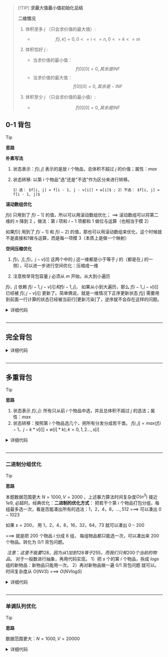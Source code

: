 
> [!TIP] **求最大值最小值初始化总结**
> 
> **二维情况**
> 
> 1. 体积至多 $j$ （只会求价值的最大值）:
>    - $$f[i, k] = 0 , 0 <= i <= n , 0 <= k <= m$$ 
> 
> 2. 体积恰好 $j$ :
>    - 当求价值的最小值： 
>      $$f[0][0] = 0 , 其余是 INF$$
>    - 当求价值的最大值： 
>      $$f[0][0] = 0 , 其余是 -INF$$
> 
> 3. 体积至少 $j$ （只会求价值的最小值）: 
>    - $$f[0][0] = 0, 其余是INF$$

## 0-1 背包

> [!TIP] 
>
> **思路**
>
> **朴素写法**
>
> 1. 状态表示：$f[i, j]$ 表示的是放 $i$ 个物品，总体积不超过 $j$ 的价值；属性：$max$
>
> 3. 状态转移: 以第 $i$ 个物品"选"还是"不选"作为区分来进行转移。
> 	 
> 	 	 1）选： $f[i, j] = f[i - 1, j - v[i]] + w[i]$ ; 2）不选： $f[i, j] = f[i - 1, j]$
> 	
> 	 
> **滚动数组优化**
>
> $f[i]$ 只用到了 $f[i - 1]$ 的值，所以可以用滚动数组优化；
>==> 滚动数组可以将第二维的 $n$ 降到 $2$ ，做法：第 $i$ 项和 $i - 1$ 项都和 1 做位与运算（也相当于模 $2$）
> 
> 如果$f[i]$ 用到了 $f[i - 1]$ 和 $f[i - 2]$ 的值，那也可以用滚动数组来优化，这个时候就不是直接和1做与运算，而是每一项模 $3$（本质上是做一个映射）
>
> **空间压缩优化**
>
> 1. $f[i， j],  f[i， j - v[i]]$ 这两个中的 $j$ 这一维都是小于等于 $j$ 的（都是在 $j$ 的一侧），可以进一步进行空间优化：压缩成一维
>
> 2. 注意枚举背包容量 $j$ 必须从 $m$ 开始，从大到小遍历
>
> 	$f[i， j]$ 依赖 $f[i - 1, j - v[i]] 和  f[i - 1, j]$， 如果从小到大遍历，那么 $f[i - 1, j - v[i]]$ 已经被 $f[i, j - v[i]]$ 更新了。简单俩说，就是一维情况下正序更新状态 $f[j]$ 需要用到前面一行计算的状态已经被当前行[更新污染]了，逆序就不会存在这样的问题。

<details>
<summary>详细代码</summary>
<!-- tabs:start -->

##### **C++**

```cpp
#include <iostream>
#include <algorithm>

using namespace std;

const int N = 1010;

int n, m;
int v[N], w[N];
int f[N];

int main() {
    cin >> n >> m;

    for (int i = 1; i <= n; i ++ ) cin >> v[i] >> w[i];

    for (int i = 1; i <= n; i ++ )
        for (int j = m; j >= v[i]; j -- )
            f[j] = max(f[j], f[j - v[i]] + w[i]);

    cout << f[m] << endl;

    return 0;
}
```

##### **Python-朴素**

```python
if __name__ == '__main__':
    N = 1010
    v = [0] * N
    w = [0] * N
    f = [[0] * N for _ in range(N)]

    n, m = map(int, input().split())
    for i in range(1, n + 1):
        a, b = map(int, input().split())
        v[i] = a
        w[i] = b
    for i in range(1, n + 1):
        for j in range(m + 1):
            f[i][j] = f[i - 1][j]
            if j >= v[i]:
                f[i][j] = max(f[i][j], f[i - 1][j - v[i]] + w[i])
    print(f[n][m])
```

##### **Python-滚动数组**

```python
if __name__ == '__main__':
    N = 1010
    v = [0] * N
    w = [0] * N
    f = [[0] * N for _ in range(2)]

    n, m = map(int, input().split())
    for i in range(1, n + 1):
        a, b = map(int, input().split())
        v[i] = a
        w[i] = b
    for i in range(1, n + 1):
        for j in range(m + 1):
            f[i & 1][j] = f[(i - 1) & 1][j]
            if j >= v[i]:
                f[i & 1][j] = max(f[i & 1][j], f[(i - 1) & 1][j - v[i]] + w[i])
    print(f[n & 1][m])
```

##### **Python-空间压缩**

```python
if __name__ == '__main__':
    N = 1010
    v = [0] * N
    w = [0] * N
    f = [0] * N

    n, m = map(int, input().split())
    for i in range(1, n + 1):
        v[i], w[i] = map(int, input().split())
    for i in range(1, n + 1):
        for j in range(m, v[i] - 1, -1):
            f[j] = max(f[j], f[j - v[i]] + w[i])
    print(f[m])
```

##### **en-us**

1.  State define:

	Let us assume $f[i][j]$ means the max value which picks from the first i numbers and the sum of volume $<= j$; 

2.  Transition function:

	For each number, we can pick it or not.
	1) If we don't pick it: $f[i][j] = f[i-1][j]$, which means if the first $i-1$ element has made it to $j$, $f[i][j]$ would als make it to $j$, and we can just ignore $nums[i]$
	2) If we pick nums[i]: $f[i][j] = f[i-1][j-v[i]]$, which represents that $j$ is composed of the current value $nums[i]$ and the remaining composed of other previous numbers. 

3.  Base case: 

	$f[0][0] = 0$ ; (zero number consists of volumen $0$ is $0$, which reprents it's validaing）

-----------------------------------------------------------------------------------------------------

It seems that we cannot optimize it in time. But we can optimize in space.

1.  Optimize to $O(2 * n)$

	You can see that f[i][j] only depends on previous row, so we can optimize the space by only using two rows instead of the matrix. Let's say $arr1$ and $arr2$. Every time we finish updating $arr2$, $arr1$ have no value, you can copy $arr2$ to $arr1$ as the previous row of the next new row.

2.  Optimize to $O(n)$
  
	You can also see that, the column indices of $f[i - 1][j - v[i]]$ and $f[i - 1][j]$ are $<= j$. 
	
	The conclusion you can get is: the elements of previous row whose column index is > j will not affect the update of $f[i][j]$ since we will not touch them.
	
	Thus, if you merge $arr1$ and $arr2$ to a single array, if you update array backwards(从后面开始更新), all dependencies are not touched!
	However if you update array forwards(从前面开始更新), $f[j - v[i]]$ is updated already to $i-th$, and what you need is $(i-1)-th$ value. So you cannot use it.

<!-- tabs:end -->
</details>

<br>

* * *

## 完全背包

<details>
<summary>详细代码</summary>
<!-- tabs:start -->

##### **C++**

```cpp
#include <iostream>
#include <algorithm>

using namespace std;

const int N = 1010;

int n, m;
int v[N], w[N];
int f[N];

int main() {
    cin >> n >> m;
    for (int i = 1; i <= n; i ++ ) cin >> v[i] >> w[i];

    for (int i = 1; i <= n; i ++ )
        for (int j = v[i]; j <= m; j ++ )
            f[j] = max(f[j], f[j - v[i]] + w[i]);

    cout << f[m] << endl;

    return 0;
}
```

##### **Python-朴素dp**

```python
if __name__ == '__main__':
    N = 1010
    f = [[0] * N for _ in range(N)]
    v = [0] * N
    w = [0] * N
    
    n, m = map(int, input().split())
    for i in range(1, n + 1):
        a, b = map(int, input().split())
        v[i], w[i] = a, b
        
    for i in range(1, n + 1):
        for j in range(m + 1):
            k = 0 
            while k * v[i] <= j:
                f[i][j] = max(f[i][j], f[i - 1][j - k * v[i]] + k * w[i])
                k += 1
    print(f[n][m])
```

##### **Python-优化**

```python
"""
列举一下更新状态的内部关系：
f[i, j] = max(f[i-1,j], f[i-1][j-v]+w, f[i-1][j-2*v]+2*w, ...,f[i-1][j-k*v]+k*w+...)
f[i, j-v] = max(        f[i-1,j-v],    f[i-1][j-2*v]+w, ...,  f[i-1][j-k*v]+(k-1)*w+...)
由上两式子可得出:
f[i, j] = max(f[i-1,j], f[i][j-v]+w)
所以可以省掉k那层循环，对代码进行等价变化
"""

if __name__ == '__main__':
    N = 1010
    f = [[0] * N for _ in range(N)]
    v = [0] * N
    w = [0] * N

    n, m = map(int, input().split())
    for i in range(1, n + 1):
        a, b = map(int, input().split())
        v[i] = a
        w[i] = b

    for i in range(1, n + 1):
        for j in range(m + 1):
            f[i][j] = f[i - 1][j]
            if j >= v[i]:
                f[i][j] = max(f[i - 1][j], f[i][j - v[i]] + w[i])
    print(f[n][m])
```

##### **Python-空间压缩**

```python
"""
f[i, j] = max(f[i-1,j], f[i][j-v]+w), 
当优化掉i维时，为了保证状态转移的正确，j是从小到大遍历计算的
如果像0/1从大到小遍历j，计算f[i, j]中的f[i-1,j]，f[i-1,j]已经被第i行的值更新了，无法再用。
"""
if __name__ == '__main__':
    N = 1010
    f = [0] * N
    v = [0] * N
    w = [0] * N

    n, m = map(int, input().split())
    for i in range(1, n + 1):
        a, b = map(int, input().split())
        v[i] = a
        w[i] = b

    for i in range(1, n + 1):
        for j in range(v[i], m + 1):
            f[j] = max(f[j], f[j - v[i]] + w[i])
    print(f[m])
```

##### **en-us**

**Unbounded Knapsack (Repetition of items allowed)**

1. State define:

   Let us assume $f[i][j]$ means the max value which picks from the first i numbers and the sum of volume $<= j$; 

2. Transition function:

   For each number, we can pick it one, two and more times or not. $k$  is defined the time we pick $nums[i]$

   ```python
   k = 0
   while k * v[i] <= j: 
     		f[i, j] = max(f[i,j], f[i - 1, j - k * v[i]] + k * w[i])
   ```

3. Base case: 

   $f[0][0] = 0$ ; (zero number consists of volumen $0$ is $0$, which reprents it's validaing）

-----------------------------------------------------------------------------------------------------

It seems that we cannot optimize it in time. But we can optimize in space.

**Optimize to $O(n)$**

You can also see that, the column indices of $f[i][j - v[i]]$ and $f[i - 1][j]$ are $<= j$. 

The conclusion you can get is: the elements of previous row whose column index is > j will not affect the update of $f[i][j]$ since we will not touch them.

Thus, if you merge $arr1$ and $arr2$ to a single array, if you update array forwards(从前面开始更新), all dependencies are not touched!
However if you update array backwards(从后面开始更新), $f[j - v[i]]$ is still is  $(i-1)-th$ and what you need is $i-th$ value. So you cannot use it.

<!-- tabs:end -->
</details>

<br>

* * *

## 多重背包

> [!TIP] 
>
> **思路**
>
> 1. 状态表示 $f[i,j]$: 所有只从前  $i$  个物品中选，并且总体积不超过  $j$  的选法；属性：$max$
> 2. 状态转移：按照第  $i$  个物品选几个，把所有分发分成若干类。
> 	 $f[i,j] = max(f[i - 1， j - k * v[i]] + w[i] * k); k = 0, 1, 2..., s[i]$

<details>
<summary>详细代码</summary>
<!-- tabs:start -->

##### **C++**

```cpp
#include <iostream>
#include <algorithm>

using namespace std;

const int N = 110;

int n, m;
int v[N], w[N], s[N];
int f[N][N];

int main() {
    cin >> n >> m;

    for (int i = 1; i <= n; i ++ ) cin >> v[i] >> w[i] >> s[i];

    for (int i = 1; i <= n; i ++ )
        for (int j = 0; j <= m; j ++ )
            for (int k = 0; k <= s[i] && k * v[i] <= j; k ++ )
                f[i][j] = max(f[i][j], f[i - 1][j - v[i] * k] + w[i] * k);

    cout << f[n][m] << endl;
    return 0;
}
```

##### **Python**

```python
N = 110
f = [[0] * N for _ in range(N)]
v = [0] * N
w = [0] * N
s = [0] * N

if __name__=='__main__':
    n, m = map(int, input().split())
    for i in range(1, n + 1):
        v[i], w[i], s[i] = map(int, input().split())
    for i in range(1, n + 1):
        for j in range(m + 1):
            for k in range(s[i] + 1):
                if j >= k * v[i]:
                     f[i][j] = max(f[i][j],f[i - 1][j - k * v[i]] + k * w[i]) 
    print(f[n][m])
```

<!-- tabs:end -->
</details>

<br>

* * *

### 二进制分组优化

> [!TIP] 
>
> **思路**
>
> 本题数据范围更大 $N=1000, V = 2000$ ，上述暴力算法时间复杂度$O(n^3)$ 接近 $1e9$, 必超时。经典优化：**二进制的优化方式**：
> 把若干个第 $i$ 个物品打包分组，每组最多选一次，看是否能凑出所有的选法：$1，2，4，8，..., 512$ ===> 可以凑出 $0-1023$
> 
>如果 $s = 200$， 用 $1，2，4，8，16，32，64，73$ 就可以凑出 $0-200$ 
> 
>===> 就是把 200 个物品 $i$ 分成 8 组， 每组物品都只能选一次，可以凑出来 $200$ 个物品。转化为 $0/1$ 背包问题。	
> 
>​	$注意：这里不能要 128，因为从1加到128等于255，而我们只有200个当前的物品。$
> 对于一般数进行抽象，再用代码实现。
> 1）把 $s$ 个的第 $i$ 个物品，拆成 $logs$ 组的新物品：新物品只能用一次。
> 2）再对新物品做一遍 $0/1$ 背包问题 就可以。时间复杂度从 $O(NVS)$ ===> $O(NVlogS)$

<details>
<summary>详细代码</summary>
<!-- tabs:start -->

##### **C++**

```cpp
#include <iostream>
#include <algorithm>

using namespace std;

const int N = 12010, M = 2010;

int n, m;
int v[N], w[N];
int f[M];

int main() {
    cin >> n >> m;

    int cnt = 0;
    for (int i = 1; i <= n; i ++ ) {
        int a, b, s;
        cin >> a >> b >> s;
        int k = 1;
        while (k <= s) {
            cnt ++ ;
            v[cnt] = a * k;
            w[cnt] = b * k;
            s -= k;
            k *= 2;
        }
        if (s > 0) {
            cnt ++ ;
            v[cnt] = a * s;
            w[cnt] = b * s;
        }
    }

    n = cnt;

    for (int i = 1; i <= n; i ++ )
        for (int j = m; j >= v[i]; j -- )
            f[j] = max(f[j], f[j - v[i]] + w[i]);

    cout << f[m] << endl;

    return 0;
}
```

##### **C++ 习惯写法**

```cpp
#include <algorithm>
#include<bits/stdc++.h>
using namespace std;

int main() {
    int n, v, c, w, s;
    cin >> n >> v;
    vector<int> f(v+1);
    for(int i = 0; i < n; ++i) {
        cin >> c >> w >> s;
        for(int k = 1; k <= s; k *= 2) {
            for(int j = v; j >= k*c; --j)
                f[j] = max(f[j], f[j-k*c] + k*w);
            s -= k;
        }
        if(s) for(int j = v; j >= s*c; --j) f[j] = max(f[j], f[j-s*c] + s*w);
    }
    cout << f[v] << endl;
}
```

##### **Python**

```python
# 2的12次方大于2000，也就是说一个数最多可以拆成12个，故数组容量乘12 
N = 12010
M = 2010
v = [0] * N
w = [0] * N
f = [0] * M

if __name__ == '__main__':
    n, m = map(int, input().split())
    cnt = 0
    for i in range(1, n + 1):
        k = 1
        a, b, s = map(int, input().split())
        while k <= s:
            cnt += 1
            v[cnt] = a * k
            w[cnt] = b * k
            s -= k
            k *= 2
        if s > 0:
            cnt += 1
            v[cnt] = a * s
            w[cnt] = b * s
    n = cnt
    for i in range(1, n + 1):
        for j in range(m, v[i] - 1, -1):
            f[j] = max(f[j], f[j - v[i]] + w[i])
    print(f[m])
```



<!-- tabs:end -->
</details>

<br>

* * *

### 单调队列优化

> [!TIP] 
>
> **思路**
>
> 数据范围更大：$N = 1000, V = 20000$

<details>
<summary>详细代码</summary>
<!-- tabs:start -->

##### **C++**

```C++
#include <cstring>
#include <iostream>
#include <algorithm>

using namespace std;

const int N = 20010;

int n, m;
int f[N], g[N], q[N];

int main() {
    cin >> n >> m;
    for (int i = 0; i < n; i ++ ) {
        int v, w, s;
        cin >> v >> w >> s;
        // 实际上并不需要二维的dp数组
        // 可以重复利用dp数组来保存上一轮的信息
        memcpy(g, f, sizeof f);
        // 取模范围 0~v 【共 v 个单调队列，每个队列队首维护取模为 j 的最大值下标（递减队列）】
        for (int j = 0; j < v; j ++ ) {
            int hh = 0, tt = -1;
            // 下面for循环 单调队列 本质求最大
            for (int k = j; k <= m; k += v) {
                // 维护队列元素个数 不能继续入队 弹出队头
                // （去除当前 k 下的不合法最值）
                // 本题 队列元素个数为 s+1, 0~s 个物品
                if (hh <= tt && q[hh] < k - s * v) hh ++ ;
                // 维护单调性，尾值 <= 当前元素
                while (hh <= tt && g[q[tt]] - (q[tt] - j) / v * w <= g[k] - (k - j) / v * w) tt -- ;
                // 【每次入队元素对应的值是 f[i-1][j+kv]-kw，这里公式的 k 对应代码中的 (x-j)/v】
                // 1.
                q[ ++ tt] = k;
                f[k] = g[q[hh]] + (k - q[hh]) / v * w;
                // 2. 如果入队写最后需要取max
                // if(head <= tail) f[k] = max(f[k], pre[q[head]] + (k-q[head])/v*w);
                // q[++tail] = k;
            }
        }
    }

    cout << f[m] << endl;

    return 0;
}
```

##### **Python**

```python
#状态表示：f[i,j] 所有只能从前i个物品，体积为j的选法的集合
#优化：完全背包问题：可以优化成所有前缀的最大值；多重背包问题：求滑动窗口内的最大值

if __name__ == "__main__":
    n, m = map(int, input().split())
    N = n + 1
    M = m + 1

    v = [0] * N
    w = [0] * N
    s = [0] * N

    for i in range(1, N):
        a, b, c = map(int, input().split())
        v[i] = a
        w[i] = b
        s[i] = c

    f = [[0] * M for i in range(N)]
    q = [0] * 20010

    for i in range(1, N):
        for j in range(v[i]):
            hh = 0
            tt = -1
            for k in range((m - j) // v[i] + 1):
                while hh <= tt and k - q[hh] > s[i]:
                    hh += 1
                while hh <= tt and f[i - 1][j + q[tt] * v[i]] - q[tt] * w[i] < f[i - 1][j + k * v[i]] - k * w[i]:
                    tt -= 1

                tt += 1
                q[tt] = k

                f[i][j + k * v[i]] = f[i - 1][j + q[hh] * v[i]] - q[hh] * w[i] + k * w[i]

    print(f[n][m])

```

见 [单调队列/单调栈优化](dp/opt/monotonous-queue-stack.md)。

习题：[「Luogu P1776」宝物筛选\_NOI 导刊 2010 提高（02）](https://www.luogu.com.cn/problem/P1776)

TODO@binacs 一大批题目

## 混合背包

> [!NOTE] **[「Luogu P1833」樱花](https://www.luogu.com.cn/problem/P1833)**
> 
> 题意概要：有 $n$ 种樱花树和长度为 $T$ 的时间，有的樱花树只能看一遍，有的樱花树最多看 $A_{i}$ 遍，有的樱花树可以看无数遍。每棵樱花树都有一个美学值 $C_{i}$，求在 $T$ 的时间内看哪些樱花树能使美学值最高。

> [!TIP]
> 
> `01 背包` 算 `多重背包` 特殊情况，对 for 循环优化（二进制、单调队列）

<details>
<summary>详细代码</summary>
<!-- tabs:start -->

##### **C++**

```cpp
#include <bits/stdc++.h>
using namespace std;

const int maxn = 1e3 + 5;
int q[maxn];

int main() {
    int n, m, v, w, s;
    cin >> n >> m;
    vector<int> f(m + 1);
    // 3.
    vector<int> pre(m + 1);
    for (int i = 0; i < n; ++i) {
        cin >> v >> w >> s;
        // 3.
        pre = f;
        // 完全背包
        if (!s) {
            for (int j = v; j <= m; ++j) f[j] = max(f[j], f[j - v] + w);
        } else {
            // 01背包 算多重背包的特殊情况
            if (s == -1) s = 1;
            //  随后多重背包二进制优化
            // 两种写法：
            // 1.
            for (int k = 1; k <= s; k *= 2) {
                for (int j = m; j >= k * v; --j)
                    f[j] = max(f[j], f[j - k * v] + k * w);
                s -= k;
            }
            if (s)
                for (int j = m; j >= s * v; --j)
                    f[j] = max(f[j], f[j - s * v] + s * w);

            // 2.
            int num = min(s, m / v);
            for (int k = 1; num > 0; k *= 2) {
                if (k > num) k = num;
                num -= k;
                for (int j = m; j >= k * v; --j)
                    f[j] = max(f[j], f[j - k * v] + k * w);
            }

            // 或用单调队列优化
            // 3.
            for (int j = 0; j < v; ++j) {
                int head = 0, tail = -1;
                for (int k = j; k <= m; k += v) {
                    while (head <= tail && q[head] < k - s * v) ++head;
                    while (head <= tail &&
                           pre[q[tail]] - (q[tail] - j) / v * w <=
                               pre[k] - (k - j) / v * w)
                        --tail;
                    q[++tail] = k;
                    f[k] = pre[q[head]] + (k - q[head]) / v * w;
                }
            }
        }
    }
    cout << f[m] << endl;
}
```

##### **Python**

```python
# 本题数据范围比较大，需要对多重背包问题进行二进制优化。（优化成一维）

N = 10100
f = [0] * N

if __name__ == '__main__':
    n, m = map(int, input().split())
    for i in range(n):
        v, w, s = map(int, input().split())
        if s == 0:  # 完全背包
            for j in range(v, m + 1):
                f[j] = max(f[j], f[j - v] + w)
        else:
            if s == -1:  # 0/1背包 :  其实是物品只有一件的特殊多重背包问题 （就当作多重背包问题来处理即可）
                s = 1
            k = 1
            while k <= s:
                for j in range(m, v * k - 1, -1):
                    f[j] = max(f[j], f[j - k * v] + k * w)
                s -= k
                k *= 2
            if s > 0:  # 如果s有剩余的话，还需要计算完全。
                for j in range(m, v * s - 1, -1):
                    f[j] = max(f[j], f[j - s * v] + s * w)
    print(f[m])
```

<!-- tabs:end -->
</details>

<br>

* * *

## 二维费用背包

> [!TIP] 
>
> **思路**
>
> 二维费用背包问题====可以和所有背包问题都划分在一块。
> 1. 状态表示：$f[i,j,k]$ 表示所有只从前 $i$ 个物品中选，并且总体积不超过 $j$, 总重量不超过 $k$ 的选法；属性：$max$
> 2. 状态转移：以最后一个物品 放 还是 不放。
> 不包含最后一个物品：$f[i - 1, j, k]$
> 包含最后一个物品：$f[i - 1, j - v[i], k - m[i]) + w[i]$

<details>
<summary>详细代码</summary>
<!-- tabs:start -->

##### **C++**

```cpp
#include <iostream>

using namespace std;

const int N = 110;

int n, V, M;
int f[N][N];

int main() {
    cin >> n >> V >> M;

    for (int i = 0; i < n; i ++ ) {
        int v, m, w;
        cin >> v >> m >> w;
        for (int j = V; j >= v; j -- )
            for (int k = M; k >= m; k -- )
                f[j][k] = max(f[j][k], f[j - v][k - m] + w);
    }

    cout << f[V][M] << endl;

    return 0;
}
```

##### **Python**

```python
N = 1010
f = [[0] * N for _ in range(N)]
v = [0] * N
w = [0] * N
g = [0] * N

if __name__ == '__main__':
    n, m, k = map(int, input().split())
    for i in range(1, n + 1):
        v[i], g[i], w[i] = map(int, input().split())
    for i in range(1, n + 1):
        for j in range(m, v[i] - 1, -1):
            for u in range(k, g[i] - 1, -1):
                f[j][u] = max(f[j][u], f[j - v[i]][u - g[i]] + w[i])
    print(f[m][k])
```

<!-- tabs:end -->
</details>

<br>

* * *

## 分组背包

> [!TIP] 
>
> **思路**
>
> 这里要注意：**一定不能搞错循环顺序**，这样才能保证正确性。
>
> 1. 状态表示$：f[i, j]$ 表示只能从前 $i$ 组物品中选，且总体积不大于 $j$ 的所有选法；属性：$max$
>
> 2. 状态转移：枚举第 $i$ 组物品 选不选，选哪个？ ==> (1) 不选 (2) 选第 $i$ 组的第 1 个物品,...,第 $k$ 个物品...这个转移的过程很像一根热狗，就叫 “热狗划分法”
> 	
> 		1）第 $i$ 组物品不选：$f[i - 1,j]$
> 	2）第 $i$ 组物品选第 $k$ 个物品： $f[i - 1,j - v[k]] + w[i,k]$ 

<details>
<summary>详细代码</summary>
<!-- tabs:start -->

##### **C++**

```cpp
#include <iostream>
#include <algorithm>

using namespace std;

const int N = 110;

int n, m;
int v[N][N], w[N][N], s[N];
int f[N];

int main() {
    cin >> n >> m;

    for (int i = 1; i <= n; i ++ ) {
        cin >> s[i];
        for (int j = 0; j < s[i]; j ++ )
            cin >> v[i][j] >> w[i][j];
    }

    for (int i = 1; i <= n; i ++ )
        for (int j = m; j >= 0; j -- )
            for (int k = 0; k < s[i]; k ++ )
                if (v[i][k] <= j)
                    f[j] = max(f[j], f[j - v[i][k]] + w[i][k]);

    cout << f[m] << endl;

    return 0;
}
```

##### **Python**

```python
# 统一组别和物品都是从下标1开始的

if __name__ == '__main__':
    N = 110
    f = [0] * N
    v = [[0] * N for _ in range(N)]
    w = [[0] * N for _ in range(N)]
    s = [0] * N

    n, m = map(int, input().split())
    for i in range(1, n + 1): 
        s[i] = int(input())
        for j in range(1, s[i] + 1):
            v[i][j], w[i][j] = map(int, input().split())

    for i in range(1, n + 1):
        for j in range(m, -1, -1):
            for k in range(1, s[i] + 1):  # 遍历组内物品的时候，也应该从小到大遍历
                if v[i][k] <= j:
                    f[j] = max(f[j], f[j - v[i][k]] + w[i][k])
    print(f[m])
```

<!-- tabs:end -->
</details>

<br>

* * *

## 有依赖的背包

> [!TIP]
>
> **要选 y 必选其依赖 x** 如选课模型等 结合树形DP。
>
> 对于有依赖的背包， 每个节点作为一个分组。
>
> 用递归的思路考虑，框架是树形 $dp$ 的模板
>
> 1. 状态表示：$f[u,j]$:表示所有以 $u$ 为根的子树中选，且总体积不超过 $j$ 的 $max$ 价值。（在树形 $dp$ 里，把线性 $dp$ 的前 $i$ 个物品换成了某个点的树）
>
> 2. 状态转移：首先当前根结点 $u$ 是必须要选的。从每个子树选或者不选的划分方式优化成**按照体积划分**。 
>
>    每棵子树都分为 $0-m$ 种情况，分别表示：体积是 $0,...m$ 的价值是多少（一共有 $m+1$ 类，求每一类里取最大价值就可以）
>   
>    **这道题转化为了**：一共有 $n$ 颗子树，每个子树内可以选择用多大的体积，问总体积不超过 $j$ 的最大价值。（实际上就是分组背包问题）
>   
> 3. 总结：可以把每个子树看成一个物品组，每个组内部有 $m+1$ 个物品，第 $0$ 个物品表示体积是 $0$，价值 $f[0]$；第 $m$ 个类表示体积是 $m$,价值是 $f[m]$。每个物品组只能选一个出来。
>
> 【分组背包问题：一定要记住：先循环组数，再循环体积，再循环决策（选某个组的哪个物品）】



<details>
<summary>详细代码</summary>
<!-- tabs:start -->

##### **C++**

```cpp
#include <bits/stdc++.h>
using namespace std;

vector<int> v, w;
vector<vector<int>> f, es;

int N, V;

void dfs(int x) {
    // 点 x 必选 故初始化包含 x 的价值
    for (int i = v[x]; i <= V; ++i) f[x][i] = w[x];
    for (auto& y : es[x]) {
        dfs(y);
        // j 范围   小于 v[x] 无法选择节点x
        for (int j = V; j >= v[x]; --j)
            // 分给子树y的空间不能大于 j-v[x] 否则无法选择物品x
            for (int k = 0; k <= j - v[x]; ++k)
                f[x][j] = max(f[x][j], f[x][j - k] + f[y][k]);
    }
}

int main() {
    int p, root;
    cin >> N >> V;
    v.resize(N + 1);
    w.resize(N + 1);
    f.resize(N + 1, vector<int>(V + 1));
    es.resize(N + 1);

    for (int i = 1; i <= N; ++i) {
        cin >> v[i] >> w[i] >> p;
        if (p == -1)
            root = i;
        else
            es[p].push_back(i);
    }
    dfs(root);
    cout << f[root][V] << endl;
}
```

##### **Python**

```python
N = 110
h = [-1] * N
ev = [0] * N
ne = [0] * N
idx = 0
v = [0] * N
w = [0] * N
f = [[0] * N for _ in range(N)]


def dfs1(u):
    global m
    i = h[u]
    while i != -1:  # 1 循环物品组 
        son = ev[i]
        dfs(ev[i])
        
        for j in range(m - v[u], -1, -1):  # 循环体积
            for k in range(0, j + 1):  # 循环决策
                f[u][j] = max(f[u][j], f[u][j - k] + f[son][k])
        i = ne[i]
  
   	# 将当前点root加进来
    for i in range(m, v[u] - 1, -1):
        f[u][i] = f[u][i - v[u]] + w[u]
    
    for i in range(v[u]): # 当容量小于根节点v[root],则必然放不下，最大值都是0
        f[u][i] = 0

def add_edge(a, b):
    global idx
    ev[idx] = b
    ne[idx] = h[a]
    h[a] = idx
    idx += 1


if __name__ == '__main__':
    n, m = map(int, input().split())
    root = 0
    for i in range(1, n + 1):
        v[i], w[i], p = map(int, input().split())
        if p == -1:
            root = i
        else:
            add_edge(p, i)
    dfs(root)
    print(f[root][m])  
```

<!-- tabs:end -->
</details>

<br>

* * *

## 泛化物品的背包

这种背包，没有固定的费用和价值，它的价值是随着分配给它的费用而定。在背包容量为 $V$ 的背包问题中，当分配给它的费用为 $v_i$ 时，能得到的价值就是 $h\left(v_i\right)$。这时，将固定的价值换成函数的引用即可。

TODO@binacs

## 杂项 TODO@binacs

### 小优化

根据贪心原理，当费用相同时，只需保留价值最高的；当价值一定时，只需保留费用最低的；当有两件物品 $i,j$ 且 $i$ 的价值大于 $j$ 的价值并且 $i$ 的费用小于 $j$ 的费用是，只需保留 $j$。

### 背包问题变种

#### 输出方案

输出方案其实就是记录下来背包中的某一个状态是怎么推出来的。我们可以用 $g_{i,v}$ 表示第 $i$ 件物品占用空间为 $v$ 的时候是否选择了此物品。然后在转移时记录是选用了哪一种策略（选或不选）。输出时的伪代码：

```cpp
int v = V;  // 记录当前的存储空间

// 因为最后一件物品存储的是最终状态，所以从最后一件物品进行循环
for (从最后一件循环至第一件) {
    if (g[i][v]) {
        选了第 i 项物品;
        v -= 第 i 项物品的价值;
    } else
        未选第 i 项物品;
}
```

#### 求方案数

对于给定的一个背包容量、物品费用、其他关系等的问题，求装到一定容量的方案总数。

这种问题就是把求最大值换成求和即可。

例如 0-1 背包问题的转移方程就变成了：

$$
\mathit{dp}_i=\sum(\mathit{dp}_i,\mathit{dp}_{i-c_i})
$$

初始条件：$\mathit{dp}_0=1$

因为当容量为 $0$ 时也有一个方案，即什么都不装。

#### 求最优方案总数

要求最优方案总数，我们要对 0-1 背包里的 $\mathit{dp}$ 数组的定义稍作修改，DP 状态 $f_{i,j}$ 为在只能放前 $i$ 个物品的情况下，容量为 $j$ 的背包“正好装满”所能达到的最大总价值。

这样修改之后，每一种 DP 状态都可以用一个 $g_{i,j}$ 来表示方案数。

$f_{i,j}$ 表示只考虑前 $i$ 个物品时背包体积“正好”是 $j$ 时的最大价值。

$g_{i,j}$ 表示只考虑前 $i$ 个物品时背包体积“正好”是 $j$ 时的方案数。

转移方程：

如果 $f_{i,j} = f_{i-1,j}$ 且 $f_{i,j} \neq f_{i-1,j-v}+w$ 说明我们此时不选择把物品放入背包更优，方案数由 $g_{i-1,j}$ 转移过来，

如果 $f_{i,j} \neq f_{i-1,j}$ 且 $f_{i,j} = f_{i-1,j-v}+w$ 说明我们此时选择把物品放入背包更优，方案数由 $g_{i-1,j-v}$ 转移过来，

如果 $f_{i,j} = f_{i-1,j}$ 且 $f_{i,j} = f_{i-1,j-v}+w$ 说明放入或不放入都能取得最优解，方案数由 $g_{i-1,j}$ 和 $g_{i-1,j-v}$ 转移过来。

初始条件：

```cpp
memset(f, 0x3f3f, sizeof(f));  // 避免没有装满而进行了转移
f[0] = 0;
g[0] = 1;  // 什么都不装是一种方案
```

因为背包体积最大值有可能装不满，所以最优解不一定是 $f_{m}$。

最后我们通过找到最优解的价值，把 $g_{j}$ 数组里取到最优解的所有方案数相加即可。

核心代码：

```cpp
for (int i = 0; i < N; i++) {
    for (int j = V; j >= v[i]; j--) {
        int tmp = max(dp[j], dp[j - v[i]] + w[i]);
        int c = 0;
        if (tmp == dp[j]) c += cnt[j];  // 如果从dp[j]转移
        if (tmp == dp[j - v[i]] + w[i])
            c += cnt[j - v[i]];  // 如果从dp[j-v[i]]转移
        dp[j] = tmp;
        cnt[j] = c;
    }
}
int max = 0;  // 寻找最优解
for (int i = 0; i <= V; i++) { max = max(max, dp[i]); }
int res = 0;
for (int i = 0; i <= V; i++) {
    if (dp[i] == max) {
        res += cnt[i];  // 求和最优解方案数
    }
}
```

#### 背包的第 k 优解

普通的 0-1 背包是要求最优解，在普通的背包 DP 方法上稍作改动，增加一维用于记录当前状态下的前 k 优解，即可得到求 0-1 背包第 $k$ 优解的算法。

具体来讲：$\mathit{dp_{i,j,k}}$ 记录了前 $i$ 个物品中，选择的物品总体积为 $j$ 时，能够得到的第 $k$ 大的价值和。这个状态可以理解为将普通 0-1 背包只用记录一个数据的 $\mathit{dp_{i,j}}$ 扩展为记录一个有序的优解序列。转移时，普通背包最优解的求法是 $\mathit{dp_{i,j}}=\max(\mathit{dp_{i-1,j}},\mathit{dp_{i-1,j-v_{i}}}+w_{i})$，现在我们则是要合并 $\mathit{dp_{i-1,j}}$，$\mathit{dp_{i-1,j-v_{i}}}+w_{i}$ 这两个大小为 $k$ 的递减序列，并保留合并后前 $k$ 大的价值记在 $\mathit{dp_{i,j}}$ 里，这一步利用双指针法，复杂度是 $O(k)$ 的，整体时间复杂度为 $O(nmk)$。空间上，此方法与普通背包一样可以压缩掉第一维，复杂度是 $O(mk)$ 的。

> [!NOTE] **[例题 hdu 2639 Bone Collector II](http://acm.hdu.edu.cn/showproblem.php?pid=2639)**
> 
> 求 0-1 背包的严格第 $k$ 优解。$n \leq 100,v \leq 1000,k \leq 30$

> [!NOTE] **核心代码**
```cpp
memset(dp, 0, sizeof(dp));
int i, j, p, x, y, z;
scanf("%d%d%d", &n, &m, &K);
for (i = 0; i < n; i++) scanf("%d", &w[i]);
for (i = 0; i < n; i++) scanf("%d", &c[i]);
for (i = 0; i < n; i++) {
    for (j = m; j >= c[i]; j--) {
        for (p = 1; p <= K; p++) {
            a[p] = dp[j - c[i]][p] + w[i];
            b[p] = dp[j][p];
        }
        a[p] = b[p] = -1;
        x = y = z = 1;
        while (z <= K && (a[x] != -1 || b[y] != -1)) {
            if (a[x] > b[y])
                dp[j][z] = a[x++];
            else
                dp[j][z] = b[y++];
            if (dp[j][z] != dp[j][z - 1]) z++;
        }
    }
}
printf("%d\n", dp[m][K]);
```


## 习题

### 一般背包

> [!NOTE] **[AcWing 1024. 装箱问题](https://www.acwing.com/problem/content/1026/)**
> 
> 题意: TODO

> [!TIP] **思路**
> 
> 可以把体积当成价值

<details>
<summary>详细代码</summary>
<!-- tabs:start -->

##### **C++**

```cpp
#include <bits/stdc++.h>
using namespace std;

int main() {
    int V, n, v;
    cin >> V >> n;
    vector<int> f(V + 1);
    for (int i = 1; i <= n; ++i) {
        cin >> v;
        for (int j = V; j >= v; --j) f[j] = max(f[j], f[j - v] + v);
    }
    cout << V - f[V] << endl;
}
```

##### **Python**

```python
N = 20010
f = [0] * N
v = [0] * N

if __name__ == '__main__':
    m = int(input())
    n = int(input())
    for i in range(1, n + 1):
        v[i] = int(input())
    for i in range(1, n + 1):
        for j in range(m, v[i] - 1, -1):
            f[j] = max(f[j], f[j - v[i]] + v[i])
    print(m - f[m])
```

<!-- tabs:end -->
</details>

<br>

* * *

> [!NOTE] **[AcWing 1022. 宠物小精灵之收服](https://www.acwing.com/problem/content/1024/)**
> 
> 题意: TODO

> [!TIP] **思路**
> 
> 需要注意的是：
> 
> $体积 w 与价值 v 是可逆的$ 
> $f[i] 表示体积为 i 时能装的最大价值，f[j] 表示价值为 j 所需的最小体积$ 
> $二者等价，借此优化时空复杂度$

<details>
<summary>详细代码</summary>
<!-- tabs:start -->

##### **C++ 经典01背包思维**

```cpp
#include <bits/stdc++.h>
using namespace std;

const int inf = 0x3f3f3f3f;

int main() {
    int N, M, K;
    cin >> N >> M >> K;
    // 剩余 i 个球 j 体力 所能收服的最大小精灵个数
    vector<vector<int>> f(N + 1, vector<int>(M + 1));
    int c, w;
    for (int k = 1; k <= K; ++k) {
        // cost weight
        cin >> c >> w;
        for (int i = N; i >= c; --i)
            for (int j = M - 1; j >= w; --j)
                f[i][j] = max(f[i][j], f[i - c][j - w] +
                                           1);  // 【题目要求不能为0 故上界-1】
    }
    int res = -1, t;
    for (int i = 0; i <= N; ++i)
        for (int j = 0; j <= M; ++j)
            if (f[i][j] > res || (f[i][j] == res && j < t))
                res = f[i][j], t = j;
    cout << res << " " << M - t << endl;
}
```

##### **C++ 转换定义**

```cpp
#include <bits/stdc++.h>
using namespace std;

const int inf = 0x3f3f3f3f;

int main() {
    int N, M, K;
    cin >> N >> M >> K;
    int c, w;
    // 体力为 i 收集 j 个小精灵消耗的最小精灵球数量
    vector<vector<int>> f(M + 1, vector<int>(K + 1, inf));
    f[0][0] = 0;
    for (int k = 1; k <= K; ++k) {
        cin >> c >> w;
        for (int i = M; i >= w; --i)
            for (int j = k; j >= 1; --j)
                // if 判断
                if (f[i - w][j - 1] + c <= N)
                    f[i][j] = min(f[i][j], f[i - w][j - 1] + c);
    }
    for (int k = K; k >= 0; --k) {
        int t = inf;
        for (int i = 0; i < M; ++i)
            if (f[i][k] != inf) {
                t = i;
                break;
            }  // i < M 因为不能达到上界
        if (t != inf) {
            cout << k << " " << M - t << endl;
            break;
        }
    }
}
```

##### **Python**

```python
N = 1010
M = 510
K = 110
f = [[0] * N for _ in range(N)]
v1 = [0] * N
v2 = [0] * N

if __name__ == '__main__':
    V1, V2, n = map(int, input().split())
    for i in range(1, n + 1):
        v1[i], v2[i] = map(int, input().split())
    for i in range(1, n + 1):
        for j in range(V1, v1[i] - 1, -1):
            for k in range(V2 - 1, v2[i] - 1, -1):
                f[j][k] = max(f[j][k], f[j - v1[i]][k - v2[i]] + 1)
    print(f[V1][V2 - 1], end=' ')
    # 皮卡丘的体力值
    w = V2 - 1
    while w and f[V1][w - 1] == f[V1][V2 - 1]:
        w -= 1
    print(V2 - w)
```

##### **Python 压缩空间**

```python
n, m, k = map(int, input().split())

dp = [[0] * (n + 1) for _ in range(m + 1)]

while k:
    b, h = map(int, input().split())
    for j in range(n, b - 1, -1):
        for i in range(m - 1, h - 1, -1):
            dp[i][j] = max(dp[i][j], dp[i - h][j - b] + 1)
    k -= 1

print(dp[m - 1][n], end=' ')
k = m - 1
while (k > 0 and dp[k - 1][n] == dp[m - 1][n]):
    k -= 1
print(m - k, end=' ')
```

<!-- tabs:end -->
</details>

<br>

* * *

> [!NOTE] **[AcWing 278. 数字组合](https://www.acwing.com/problem/content/description/280/)**
> 
> 题意: TODO

> [!TIP] **思路**
> 
> 

<details>
<summary>详细代码</summary>
<!-- tabs:start -->

##### **C++**

```cpp
#include <algorithm>
#include <iostream>

using namespace std;

const int N = 10010;

int n, m;
int f[N];

int main() {
    cin >> n >> m;

    f[0] = 1;
    for (int i = 0; i < n; i++) {
        int v;
        cin >> v;
        for (int j = m; j >= v; j--) f[j] += f[j - v];
    }

    cout << f[m] << endl;

    return 0;
}
```

##### **Python**

```python
N = 110
M = 10010
f = [0] * M  # 涉及到方案数这一类求解的，不可达状态 就设置为 0.
a = [0] * N

if __name__ == '__main__':
    n, m = map(int, input().split())
    a[1:] = list(map(int, input().split()))
    f[0] = 1
    for i in range(1, n + 1):
        for j in range(m, a[i] - 1, -1):
            f[j] += f[j - a[i]]
    print(f[m])
```

<!-- tabs:end -->
</details>

<br>

* * *

> [!NOTE] **[AcWing 1023. 买书](https://www.acwing.com/problem/content/1025/)**
> 
> 题意: TODO

> [!TIP] **思路**
> 
> 

<details>
<summary>详细代码</summary>
<!-- tabs:start -->

##### **C++**

```cpp
#include <iostream>

using namespace std;

const int N = 1010;

int n;
int v[4] = {10, 20, 50, 100};
int f[N];

int main() {
    cin >> n;

    // 总钱为 i 有多少种买书方案
    f[0] = 1;
    for (int i = 0; i < 4; i++)
        for (int j = v[i]; j <= n; j++) f[j] += f[j - v[i]];

    cout << f[n] << endl;

    return 0;
}
```

##### **Python**

```python
N = 1010
f = [0] * N  # 注意：这里不能初始化为f=[1]*N  这道题求解的是方案数 
v = [0, 10, 20, 50, 100]

if __name__ == '__main__':
    n = int(input())
    f[0] = 1  # 需要初始化
    for i in range(1, len(v)):
        for j in range(v[i], n + 1):
            f[j] = f[j] + f[j - v[i]]
    print(f[n])
```

<!-- tabs:end -->
</details>

<br>

* * *

> [!NOTE] **[AcWing 532. 货币系统](https://www.acwing.com/problem/content/534/)**
> 
> 题意: TODO

> [!TIP] **思路**
>
> 这道题 要先去分析挖掘性质：
>
> 1）每一个 $a_i$ 都可以被 $b_i$ 表示出来
>
> 2）猜测：在最优解中，$b_1,b_2...,b_m$ 一定都是从 $a_1,a_2,...,a_n$ 中选择出来的（用反证法证明）
>
> 3）$b_1,b_2...,b_m$ 一定不能被其他 $b_i$ 表示出来
>
> 先排序，大的数一定是由前面小的数表示出来的（本题没有负数）
>
> 对于任何一个 $a_i$, 如果他不能被前面的数表示出来，如果他可以被表示出来，那这个数一定不能选；如果不能被表示，就一定要选。

<details>
<summary>详细代码</summary>
<!-- tabs:start -->

##### **C++**

```cpp
#include <algorithm>
#include <cstring>
#include <iostream>

using namespace std;

const int N = 25010;

int n;
int a[N];
bool f[N];

int main() {
    int T;
    cin >> T;
    while (T--) {
        cin >> n;
        for (int i = 0; i < n; i++) cin >> a[i];
        sort(a, a + n);

        int m = a[n - 1];
        memset(f, 0, sizeof f);
        f[0] = true;

        int k = 0;
        for (int i = 0; i < n; i++) {
            if (!f[a[i]]) k++;
            for (int j = a[i]; j <= m; j++) f[j] |= f[j - a[i]];
        }

        cout << k << endl;
    }

    return 0;
}
```

##### **Python**

```python
if __name__ == '__main__':
    T = int(input())
    for _ in range(T):
        n = int(input())
        a = list(map(int, input().split()))

        a.sort()
        m = a[-1]
        f = [False] * (m + 1)
        f[0] = True

        k = 0
        for c in a:
            if not f[c]:
                k += 1
            for j in range(c, m + 1):
                f[j] += f[j - c]
        print(k)
```

<!-- tabs:end -->
</details>

<br>

* * *

> [!NOTE] **[Luogu kkksc03考前临时抱佛脚](https://www.luogu.com.cn/problem/P2392)**
> 
> 题意: TODO

> [!TIP] **思路**
> 
> 均分

<details>
<summary>详细代码</summary>
<!-- tabs:start -->

##### **C++**

```cpp
#include <bits/stdc++.h>
using namespace std;

const int N = 22;

int s[4];
int a[4][N], t[4];
int f[4][1500];

int main() {
    for (int i = 0; i < 4; ++ i )
        cin >> s[i];
    
    for (int i = 0; i < 4; ++ i )
        for (int j = 0; j < s[i]; ++ j )
            cin >> a[i][j], t[i] += a[i][j];
    
    int res = 0;
    for (int i = 0; i < 4; ++ i ) {
        // 01 背包
        for (int j = 0; j < s[i]; ++ j )
            for (int k = t[i] >> 1; k >= a[i][j]; -- k )
                f[i][k] = max(f[i][k], f[i][k - a[i][j]] + a[i][j]);
        res += t[i] - f[i][t[i] >> 1];
    }
    cout << res << endl;
    
    return 0;
}
```

##### **Python**

```python

```

<!-- tabs:end -->
</details>

<br>

* * *

> [!NOTE] **[Luogu 5倍经验日](https://www.luogu.com.cn/problem/P1802)**
> 
> 题意: TODO

> [!TIP] **思路**
> 
> **01背包简单变形**

<details>
<summary>详细代码</summary>
<!-- tabs:start -->

##### **C++**

```cpp
#include <bits/stdc++.h>
using namespace std;

// 0/1背包变形

const int N = 1010;

int n, m;
int a[N], b[N], c[N], f[N];

int main() {
    cin >> n >> m;
    for (int i = 0; i < n; ++ i )
        cin >> a[i] >> b[i] >> c[i];
    
    for (int i = 0; i < n; ++ i ) {
        // 打赢或打输
        // =
        for (int j = m; j >= c[i]; -- j )
            f[j] = max(f[j] + a[i], f[j - c[i]] + b[i]);
        // 打输
        // +
        for (int j = c[i] - 1; j >= 0; -- j )
            f[j] += a[i];
            // f[j] = max(f[j], f[j] + a[i]);
    }
    cout << 5ll * f[m] << endl;
    
    return 0;
}
```

##### **Python**

```python

```

<!-- tabs:end -->
</details>

<br>

* * *

> [!NOTE] **[Luogu 尼克的任务](https://www.luogu.com.cn/problem/P1280)**
> 
> 题意: TODO

> [!TIP] **思路**
> 
> 排序 贪心 背包

<details>
<summary>详细代码</summary>
<!-- tabs:start -->

##### **C++**

```cpp
#include <bits/stdc++.h>
using namespace std;

const int N = 1e4 + 10;

int n, k;
struct Ks {
    int k, l;
} ks[N];
int s[N], f[N];

int main() {
    cin >> n >> k;
    
    for (int i = 0; i < k; ++ i ) {
        cin >> ks[i].k >> ks[i].l;
        s[ks[i].k] ++ ;    // ATTENTION
    }
    
    // ATTENTION
    sort(ks, ks + k, [](const Ks & a, const Ks & b) {
        return a.k > b.k;
    });
    
    int p = 0;  // 任务从晚到早遍历
    for (int i = n; i > 0; -- i ) {
        if (s[i] == 0)
            f[i] = f[i + 1] + 1;
        else
            // 找出选择哪一个本时刻的任务使空闲时间最大化
            for (int j = 0; j < s[i]; ++ j) {
                if (f[i + ks[p].l] > f[i])
                    f[i] = f[i + ks[p].l];
                p ++ ;
            }
    }

    cout << f[1] << endl;
    
    return 0;
}
```

##### **Python**

```python

```

<!-- tabs:end -->
</details>

<br>

* * *

> [!NOTE] **[AcWing 1023. 买书](https://www.acwing.com/problem/content/1025/)**
>
> 题意: TODO

> [!TIP] **思路**
>
> 

<details>
<summary>详细代码</summary>
<!-- tabs:start -->

##### **C++**

```C++ 
```

##### **Python-朴素dp**

```python
# 朴素dp
class Solution:
    def canPartition(self, nums: List[int]) -> bool:
        # 剪枝
        if sum(nums) % 2 == 1 or len(nums) == 1:return False
        n, v = len(nums), int(sum(nums) / 2)

        f = [[False] * (v + 1) for _ in range(n + 1)]
        f[i][0] = True
        for i in range(1, n + 1):
            for j in range(v + 1):
                if j < nums[i - 1]:
                    f[i][j] = f[i - 1][j]
                else:
                    f[i][j] = f[i - 1][j - nums[i - 1]] or f[i - 1][j]
        return f[n][v]
```

##### **Python-dp优化**

```python
# 滚动数组优化
class Solution:
    def canPartition(self, nums: List[int]) -> bool:
        # 剪枝
        if sum(nums) % 2 == 1 or len(nums) == 1:return False
        n, v = len(nums), int(sum(nums) / 2)

        f = [[False] * (v + 1) for _ in range(2)]
        f[0][0] = True
        for i in range(1, n + 1):
            for j in range(v + 1):
                if j < nums[i - 1]:
                    f[i & 1][j] = f[(i - 1) & 1][j]
                else:
                    f[i & 1][j] = f[(i - 1) & 1][j - nums[i - 1]] or f[(i - 1) & 1][j]
        return f[n & 1][v]
   
 # 空间压缩
class Solution:
    def canPartition(self, nums: List[int]) -> bool:
      	# 剪枝
        if sum(nums) % 2 == 1 or len(nums) == 1:return False
        n, v = len(nums), int(sum(nums) / 2)
        
        f = [False] * (v + 1)
        f[0] = True

        for i in range(n):
            for j in range(v, nums[i - 1] - 1, -1):
                f[j] = f[j - nums[i - 1]] or f[j]
        return f[v]
```

##### en-us

This problem is essentially let us to select several numbers in a set which are able to sum to a specific value(in this problem, the value is $sum/2$).

Actually, this is a 0/1 knapsack problem. 

1. State define:
  
   Let us assume $f[i][j]$ means whether the specific sum $j$ can be gotten from the first $i$ numbers. 

   If we can pick such a series of numbers from $0-i$ whose sum is $j$, $fi][j]$ is true, otherwise it is false.

2. Transition function:
  
   For each number, we can pick it or not.

   1) If we don't pick it: $f[i][j] = f[i-1][j]$, which means if the first $i-1$ element has made it to $j$, $f[i][j]$ would als make it to $j$, and we can just ignore $nums[i]$
   2) If we pick nums[i]: $f[i][j] = f[i-1][j-nums[i]]$, which represents that $j$ is composed of the current value $nums[i]$ and the remaining composed of other previous numbers. 

   Thus, the transition function is $f[i][j] = f[i-1][j] || f[i-1][j-nums[i]]$

3. Base case: 
  
   $f[0][0] = True$ ; (zero number consists of sum 0 is true)

* * *

> [!NOTE] **[LeetCode 1449. 数位成本和为目标值的最大数字](https://leetcode-cn.com/problems/form-largest-integer-with-digits-that-add-up-to-target/)**
> 
> 题意: 
> 
> 每一个数字有其消耗，在总消耗为target的情况下选出【最大整数】（其实就是选出的数字个数最多 且这些数字组合起来最大）

> [!TIP] **思路**
> 
> 完全背包，实现的时候选择数字最多的即可。

<details>
<summary>详细代码</summary>
<!-- tabs:start -->

##### **C++**

```cpp
class Solution {
public:
    string largestNumber(vector<int>& cost, int target) {
        int n = cost.size();
        vector<int> dp(target + 1, -1);
        vector<int> fa(target + 1);
        dp[0] = 0;
        for (int i = 0; i < n; ++i) {
            int w = cost[i];
            for (int j = w; j <= target; ++j) {
                if (dp[j - w] != -1 && dp[j - w] + 1 >= dp[j]) {
                    dp[j] = dp[j - w] + 1;
                    fa[j] = i;
                }
            }
        }
        if (dp[target] == -1) return "0";
        string s;
        for (int i = target; i; i -= cost[fa[i]]) s += '1' + fa[i];
        sort(s.begin(), s.end(), greater<char>());
        return s;
    }
};
```

##### **Python**

```python

```

<!-- tabs:end -->
</details>

<br>

* * *

> [!NOTE] **[Codeforces B. Color the Fence](https://codeforces.com/problemset/problem/349/B)**
> 
> 题意: TODO

> [!TIP] **思路**
> 
> 自己写背包写过
> 
> 官方题解和 luogu 都是模拟的做法
> 
> **模拟思路有技巧**

<details>
<summary>详细代码</summary>
<!-- tabs:start -->

##### **C++**

```cpp
// Problem: B. Color the Fence
// Contest: Codeforces - Codeforces Round #202 (Div. 2)
// URL: https://codeforces.com/problemset/problem/349/B
// Memory Limit: 256 MB
// Time Limit: 2000 ms
//
// Powered by CP Editor (https://cpeditor.org)

#include <bits/stdc++.h>
using namespace std;

// 显然 首先要求个数最多 再求最多的时候都有哪些数
// 个数相同时大的数越多越好 最后排序输出即可
//
// luogu 有模拟的做法 优先选最多的 然后挨个替换
// https://www.luogu.com.cn/problem/solution/CF349B

const int N = 1000010;

int v;
int a[11];
int f[N];
int p[N];

int main() {
    cin >> v;
    for (int i = 1; i <= 9; ++i)
        cin >> a[i];

    // 完全背包
    for (int i = 1; i <= 9; ++i)
        for (int j = a[i]; j <= v; ++j) {
            // f[j] = max(f[j], f[j - a[i]] + 1);
            int t = f[j - a[i]] + 1;
            if (t >= f[j]) {
                p[j] = i;
                f[j] = t;
            }
        }

    vector<int> ve;
    int id = v, x = p[id];
    while (x) {
        ve.push_back(x);
        id -= a[x];
        x = p[id];
    }

    if (ve.empty()) {
        cout << -1 << endl;
    } else {
        sort(ve.begin(), ve.end());
        for (int i = ve.size() - 1; i >= 0; --i)
            cout << ve[i];
        cout << endl;
    }

    return 0;
}
```

##### **Python**

```python

```

<!-- tabs:end -->
</details>

<br>

* * *

### 二维背包

> [!NOTE] **[AcWing 1020. 潜水员](https://www.acwing.com/problem/content/description/1022/)**
> 
> 题意: TODO

> [!TIP] **思路**
>
> [关于解释和一些初始化的讨论](https://www.acwing.com/solution/content/7438/)
>
> 题意转换为：如何选第一个>=m, 第二个>=n的最小值
>
> 1. 状态表示：$f[i,j,k]$：从前 $i$ 个物品选，使得氧气含量至少是 $j$ , 氮气含量至少是 $k$ 的所有选法；
>
>    属性：$min$
>
> 2. 状态转移：找第 $i$ 个物品的不同: (1) 包含当前物品 ;(2)不包含当前物品
>
>    (1): 就是从 $1～(i-1)$ 里选： $f[i-1,j,k]$
>
>    (2): 分成两个步骤：1）去掉第 $i$ 个物品 2）先求前面的最小值 3）再加上物品 $i$ 的重量
>
>    左边： $f[i-1,j-v_1,k-v_2]$ + 右边i的重量 $w_i$
>
> 3. 初始化：$f[0,0,0]=0$, $f[0,j,k]=float('inf')$（和之前的“恰好”的初始化和状态转移一模一样，但是上节课的代码过不去。。所以是哪里不一样？！ 当前方法才可以ac)
>
>    不同点：计算状态的时候，一点要保证 $j>=v1 ， k>=v2$
>
> **Summary**
>
> 背包状态表示：1）体积最多是j； 2）体积恰好是j； 3)体积至少是j
>
> 所有的背包问题都可以从“不超过”转化为“恰好是”===> 对于代码的唯一的区别就是在初始化的不同。 所有的动态规划方程都需要从实际含义出发，尤其是初始化的时候，什么都不选的时候的方案。

<details>
<summary>详细代码</summary>
<!-- tabs:start -->

##### **C++**

```cpp
#include <cstring>
#include <iostream>

using namespace std;

const int N = 22, M = 80;

int n, m, K;
int f[N][M];

int main() {
    cin >> n >> m >> K;

    memset(f, 0x3f, sizeof f);
    f[0][0] = 0;

    while (K--) {
        int v1, v2, w;
        cin >> v1 >> v2 >> w;
        for (int i = n; i >= 0; i--)
            for (int j = m; j >= 0; j--)
                f[i][j] = min(f[i][j], f[max(0, i - v1)][max(0, j - v2)] + w);
    }

    cout << f[n][m] << endl;

    return 0;
}
```

##### **Python**

```python
N = 22
M = 80
K = 1010
f = [[float('inf')] * M for _ in range(M)]
a = [0] * K
b = [0] * K
c = [0] * K

if __name__ == '__main__':
    n, m = map(int, input().split())
    k = int(input())
    for i in range(1, k + 1):
        a[i], b[i], c[i] = map(int, input().split())
    f[0][0] = 0
    for i in range(1, k + 1):
        for j in range(n, -1, -1):
            for k in range(m, -1, -1):
                f[j][k] = min(f[j][k], f[max(0, j - a[i])][max(0, k - b[i])] + c[i])
    print(f[n][m])
```

<!-- tabs:end -->
</details>

<br>

* * *

> [!NOTE] **[LeetCode 474. 一和零](https://leetcode-cn.com/problems/ones-and-zeroes/)**
> 
> 题意: TODO

> [!TIP] **思路**
> 
> 

<details>
<summary>详细代码</summary>
<!-- tabs:start -->

##### **C++ 1**

```cpp
class Solution {
public:
    int findMaxForm(vector<string>& strs, int m, int n) {
        vector<vector<int>> f(m + 1, vector<int>(n + 1));
        for (auto& str: strs) {
            int a = 0, b = 0;
            for (auto c: str)
                if (c == '0') a ++ ;
                else b ++ ;
            for (int i = m; i >= a; i -- )
                for (int j = n; j >= b; j -- )
                    f[i][j] = max(f[i][j], f[i - a][j - b] + 1);
        }
        return f[m][n];
    }
};
```

##### **C++ 2**

```cpp
class Solution {
public:
    int findMaxForm(vector<string>& strs, int m, int n) {
        vector<vector<int>> dp(m+1, vector<int>(n+1));
        for (auto s : strs) {
            int zero = 0, one = 0;
            for (auto c : s) {
                if (c == '0') ++ zero ;
                else ++one;
            }
            for (int i = m; i >= zero; -- i )
                for (int j = n; j >= one; -- j )
                    dp[i][j] = max(dp[i][j], dp[i - zero][j - one] + 1);
        }
        return dp[m][n];
    }
};
```

##### **Python**

```python
class Solution:
    def findMaxForm(self, strs: List[str], m: int, n: int) -> int:
        k = len(strs)
        f = [[0] * (n + 1) for _ in range(m + 1)]

        for u in range(k):
            zero, one = 0, 0
            for x in strs[u]:
                if x == '0':
                    zero += 1
                if x == '1':
                    one += 1
            for i in range(m, zero - 1, -1):
                for j in range(n, one - 1, -1):
                    f[i][j] = max(f[i][j], f[i - zero][j - one] + 1)
        return f[m][n]
```

##### **en-us**

Compared the general 0-1 knapsack, besides the limit number of '0's (analogy to the limit of volumes), the '1'(analogy to the limit of weight) is added in this problem. This is a typical two-dimensional 0-1 knapsack problem. 

1. State define: 

   $f[k, i, j]$ means the maximum number of string we can get from the first $k$ argument strs using limited $i$ number of '0's and $j$ number of '1's

2. Transition function:

   For $f[k, i, j]$, We can get it by picking the current string $i$ or discrading the current string.

   $f[k, i, k] = max (f[k−1, i, j], f[k−1, i−zero[i], j−one[i]] + 1)$

3. Optimize:

   We can optimize the transition function to two-dimension just like the typical 0-1 knapsack. And remember, the 'volume' and 'weight' array should be updated backwards.

<!-- tabs:end -->
</details>

<br>

* * *

### 分组背包

> [!NOTE] **[AcWing 487. 金明的预算方案](https://www.acwing.com/problem/content/description/489/)**
> 
> 题意: TODO

> [!TIP] **思路**
> 
> 二进制优化

<details>
<summary>详细代码</summary>
<!-- tabs:start -->

##### **C++ dfs TLE**

dfs 形式在深度较多且数值较大时 TLE

```cpp
#include <bits/stdc++.h>
using namespace std;

int main() {
    int n, m;
    cin >> m >> n;
    vector<int> v(n + 1), w(n + 1), q(n + 1);
    vector<vector<int>> es(n + 1);
    for (int i = 1; i <= n; ++i) {
        cin >> v[i] >> w[i] >> q[i];
        // 必须有一个统一的树根，所以把所有不依赖别的节点的父节点都设置为0
        es[q[i]].push_back(i);
    }
    vector<vector<int>> f(n + 1, vector<int>(m + 1));
    function<void(int)> dfs = [&](int x) {
        for (int j = m; j >= v[x]; --j) f[x][j] = w[x] * v[x];
        for (auto& y : es[x]) {
            dfs(y);
            for (int j = m; j >= v[x]; --j)
                for (int k = 0; k <= j - v[x]; ++k)
                    f[x][j] = max(f[x][j], f[x][j - k] + f[y][k]);
        }
    };
    dfs(0);
    cout << f[0][m] << endl;
}
```


##### **C++ 倍缩优化**

倍缩可过【首先除10必定可行，再判断能否再除10（即所有w[i]是否全是100的倍数）】：

```cpp
#include <bits/stdc++.h>
using namespace std;

int main() {
    int n, m;
    cin >> m >> n;
    vector<int> v(n + 1), w(n + 1), q(n + 1);
    vector<vector<int>> es(n + 1);
    m /= 10;  // 倍缩 降低dfs复杂度
    bool flag = true;
    for (int i = 1; i <= n; ++i) {
        cin >> v[i] >> w[i] >> q[i];
        if (v[i] % 100) flag = false;
        v[i] /= 10;
        // 必须有一个统一的树根，所以把所有不依赖别的节点的父节点都设置为0
        es[q[i]].push_back(i);
    }
    if (flag) {
        // 都是100的倍数 还可以再除10
        for (int i = 1; i <= n; ++i) v[i] /= 10;
        m /= 10;
    }
    vector<vector<int>> f(n + 1, vector<int>(m + 1));
    function<void(int)> dfs = [&](int x) {
        for (int j = m; j >= v[x]; --j) f[x][j] = w[x] * v[x];
        for (auto& y : es[x]) {
            dfs(y);
            for (int j = m; j >= v[x]; --j)
                for (int k = 0; k <= j - v[x]; ++k)
                    f[x][j] = max(f[x][j], f[x][j - k] + f[y][k]);
        }
    };
    dfs(0);
    if (flag)
        cout << f[0][m] * 100 << endl;
    else
        cout << f[0][m] * 10 << endl;
}
```

##### **C++**

 yxc 的枚举子集的办法，在每个物品的依赖数量较少以内没问题，但假设数量有 x 个，则对每个体积都需枚举 2^x 次方中子集方案，复杂度较高。

 **需关注数据范围**

```cpp
#include <algorithm>
#include <cstring>
#include <iostream>
#include <vector>

#define v first
#define w second

using namespace std;

typedef pair<int, int> PII;

const int N = 60, M = 32010;

int n, m;
PII master[N];
vector<PII> servent[N];
int f[M];

int main() {
    cin >> m >> n;

    for (int i = 1; i <= n; i++) {
        int v, p, q;
        cin >> v >> p >> q;
        p *= v;
        if (!q)
            master[i] = {v, p};
        else
            servent[q].push_back({v, p});
    }

    for (int i = 1; i <= n; i++)
        for (int u = m; u >= 0; u--) {
            for (int j = 0; j < 1 << servent[i].size(); j++) {
                int v = master[i].v, w = master[i].w;
                for (int k = 0; k < servent[i].size(); k++)
                    if (j >> k & 1) {
                        v += servent[i][k].v;
                        w += servent[i][k].w;
                    }
                if (u >= v) f[u] = max(f[u], f[u - v] + w);
            }
        }

    cout << f[m] << endl;

    return 0;
}
```

##### **Python**

```python
# 分组背包问题：主件就是一个大组，组与组之间互斥。

if __name__ == '__main__':
    n, m = map(int, input().split())
    master, servent = [0 for _ in range(m + 1)], [[] for _ in range(m + 1)]
    for i in range(1, m + 1):
        v, p, q = map(int, input().split())
        if q == 0:
            master[i] = [v, v * p]
        else:
            servent[q].append([v, v * p])
    f = [0 for _ in range(n + 1)]

    for i in range(1, m + 1):
        if master[i] == 0:
            continue
        for j in range(n, -1, -1):
            # 使用二进制的思想枚举四种组合， 可以简化代码
            length = len(servent[i])
            for k in range(1 << length):  # 坑1:枚举2**n方
                v, w = master[i][0], master[i][1]  # 坑2:记得加上mater的体积和价值
                for u in range(length):
                    if k >> u & 1:  # 第u个物品被选了 才会进入到下面累加
                        v += servent[i][u][0]
                        w += servent[i][u][1]
                if j >= v:
                    f[j] = max(f[j], f[j - v] + w)
    print(f[n])
```

<!-- tabs:end -->
</details>

<br>

* * *

> [!NOTE] **[AcWing 1013. 机器分配](https://www.acwing.com/problem/content/description/1015/)**
> 
> 题意: TODO

> [!TIP] **思路**
> 
> 分组

<details>
<summary>详细代码</summary>
<!-- tabs:start -->

##### **C++ 非递归**

```cpp
#include <algorithm>
#include <iostream>

using namespace std;

const int N = 11, M = 16;

int n, m;
int w[N][M];
int f[N][M];
int way[N];

int main() {
    // 体积相当于总数M
    cin >> n >> m;

    for (int i = 1; i <= n; i++)
        for (int j = 1; j <= m; j++) cin >> w[i][j];

    for (int i = 1; i <= n; i++)
        // j 表示体积， w[i][j] 表示价值
        for (int j = 0; j <= m; j++)
            // 决策 选拿几个
            for (int k = 0; k <= j; k++)
                f[i][j] = max(f[i][j], f[i - 1][j - k] + w[i][k]);

    cout << f[n][m] << endl;

    int j = m;
    for (int i = n; i; i--)
        for (int k = 0; k <= j; k++)
            if (f[i][j] == f[i - 1][j - k] + w[i][k]) {
                way[i] = k;
                j -= k;
                break;
            }

    for (int i = 1; i <= n; i++) cout << i << ' ' << way[i] << endl;

    return 0;
}
```

##### **C++ 递归**

```cpp
#include <bits/stdc++.h>
using namespace std;

void dprint(vector<vector<int>>& g, int x, int y) {
    if (!x) return;
    int k = g[x][y];
    dprint(g, x - 1, y - k);
    cout << x << " " << k << endl;
}

int main() {
    // 体积相当于总数M
    int N, M;
    cin >> N >> M;
    vector<int> f(M + 1), w(M + 1);
    vector<vector<int>> g(N + 1, vector<int>(M + 1));
    for (int i = 1; i <= N; ++i) {
        for (int j = 1; j <= M; ++j) cin >> w[j];
        // j 表示体积， w[j] 表示价值
        for (int j = M; j >= 1; --j)
            // 决策 选拿几个
            for (int k = 1; k <= j; ++k) {
                int v = f[j - k] + w[k];
                if (v > f[j]) f[j] = v, g[i][j] = k;
            }
    }
    cout << f[M] << endl;
    dprint(g, N, M);
}
```

##### **Python**

```python
# 分组背包以及背包方案问题的应用
# 分组背包问题的实质：本身是一个组合数的问题（有些限制的组合数：物品之间有很多种互斥的选法）
# 逻辑转化：每个公司当成物品组；公司1:3个物品，第一个物品：分配1台（v:1,w1:30)；第二个物品：分配2台（v:2,w2:40)；第三个物品：分配3台（v:2,w3:50)

N = 20
f = [0] * N
w = [[0] * N for _ in range(N)]
s = [0] * N
p = [[0] * N for _ in range(N)]

if __name__ == '__main__':
    n, m = map(int, input().split())
    for i in range(1, n + 1):
        nums = list(map(int, input().split()))
        for j, val in enumerate(nums):
            w[i][j + 1] = val
    for i in range(1, n + 1):
        for j in range(m, -1, -1):
            for k in range(j + 1):
                t = f[j - k] + w[i][k]
                if t > f[j]:
                    f[j] = t
                    p[i][j] = k

    print(f[m])


    # 递归求解：（当数据过多，存在爆栈的风险）
    def pri(i, j):
        if (i == 0):
            return
        k = p[i][j]
        pri(i - 1, j - k)
        print(i, k)


    pri(n, m)

    # 推荐用while循环来打印方案，如果需要正序输出，就用一个数组保存，最后再输出
    i = n;
    v = m
    res = []
    while i >= 1:
        k = p[i][v]
        if k >= 0:
            res.append([i, k])
            v -= k
        i -= 1
    for i in range(len(res) - 1, -1, -1):
        print(res[i][0], res[i][1])
```

<!-- tabs:end -->
</details>

<br>

* * *

> [!NOTE] **[Luogu [NOIP2012 普及组] 摆花](https://www.luogu.com.cn/problem/P1077)**
> 
> 题意: TODO

> [!TIP] **思路**
> 
> 分组背包即可
> 
> 重点在于部分情况下分组背包可以前缀和优化
> 
> 以及【生成函数】解法

<details>
<summary>详细代码</summary>
<!-- tabs:start -->

##### **C++**

```cpp
#include <bits/stdc++.h>
using namespace std;

const int N = 110, MOD = 1000007;

int n, m;
int a[N];
int f1[N], s[N];

// 分组背包即可
void func1() {
    f1[0] = 1;
    for (int i = 1; i <= n; ++ i )
        for (int j = m; j >= 0; -- j )
            for (int k = 1; k <= a[i]; ++ k )
                if (k <= j)
                    f1[j] = (f1[j] + f1[j - k]) % MOD;
    cout << f1[m] << endl;
}

// func1 的前缀和优化
void func1_more() {
    s[0] = 1;   // think
    for (int i = 1; i <= m; ++ i )
        s[i] += s[i - 1];   // always 1
    f1[0] = 1;
    for (int i = 1; i <= n; ++ i ) {
        for (int j = m; j >= 1; -- j ) {    // 需要修改为 [1, m]
            int bound = j - a[i] - 1;       // 左侧
            if (bound >= 0)
                f1[j] = (f1[j] + s[j - 1] - s[bound] + MOD) % MOD;
            else
                f1[j] = (f1[j] + s[j - 1]) % MOD;
        }
        for (int j = 1; j <= m; ++ j )
            s[j] = (s[j - 1] + f1[j]) % MOD;
    }
    cout << f1[m] << endl;
}

// 生成函数
// https://www.luogu.com.cn/blog/76228/ti-xie-p1077-bai-hua-post
void func2() {
    // TODO
}

int main() {
    cin >> n >> m;
    
    for (int i = 1; i <= n; ++ i )
        cin >> a[i];
    
    // func1();
    func1_more();
    // func2();

    return 0;
}
```

##### **Python**

```python

```

<!-- tabs:end -->
</details>

<br>

* * *

> [!NOTE] **[LeetCode 1155. 掷骰子的N种方法](https://leetcode-cn.com/problems/number-of-dice-rolls-with-target-sum/)** TAG
> 
> 题意: TODO

> [!TIP] **思路**
> 
> 

<details>
<summary>详细代码</summary>
<!-- tabs:start -->

##### **C++**

```cpp
class Solution {
public:
    // 分组背包
    const static int MOD = 1e9 + 7;
    int numRollsToTarget(int d, int f, int target) {
        vector<int> ff(target + 1);
        ff[0] = 1;
        for (int i = 1; i <= d; ++ i )
            for (int j = target; j >= 0; -- j ) {   // j >= 0 因为后面可能用到 ff[0]
                ff[j] = 0;                          // ATTENTION 一维状态下必须初始化为 0
                for (int k = 1; k <= f; ++ k )
                    if (j - k >= 0)
                        ff[j] = (ff[j] + ff[j - k]) % MOD;
            }
                
        return ff[target];
    }
};
```

##### **Python**

```python

```

<!-- tabs:end -->
</details>

<br>

* * *

> [!NOTE] **[Codeforces Porcelain](http://codeforces.com/problemset/problem/148/E)**
> 
> 题意: 
> 
> 现在有很多个柜子，每个柜子里面装着很多物品，公主每次摔东西只能随机的选择一个柜子，拿出最左边或者最右边的一个物品摔碎
> 
> 给出公主最多生气的次数 $m$，求生完气之后，公主摔掉物品的价值的最大总和。

> [!TIP] **思路**
> 
> 显然对于每一个柜子都要找该柜从 `左/右` 连续取 `j` 个时的最大价值
> 
> 最后再统一分组背包即可

<details>
<summary>详细代码</summary>
<!-- tabs:start -->

##### **C++**

```cpp
// Problem: E. Porcelain
// Contest: Codeforces - Codeforces Round #105 (Div. 2)
// URL: https://codeforces.com/problemset/problem/148/E
// Memory Limit: 256 MB
// Time Limit: 1000 ms

#include <bits/stdc++.h>
using namespace std;

const static int N = 110, M = 1e4 + 10;

int n, m;

int v[N][M], c[N];
int g[N][M], f[M];

int main() {
    ios::sync_with_stdio(false);
    cin.tie(nullptr);
    cout.tie(nullptr);

    cin >> n >> m;
    for (int i = 1; i <= n; ++i) {
        cin >> c[i];

        static int s[M];
        s[0] = 0;
        for (int j = 1; j <= c[i]; ++j)
            cin >> v[i][j], s[j] = s[j - 1] + v[i][j];

        for (int j = 0; j <= c[i]; ++j) {
            int nouse = c[i] - j, minv = 1e9;
            for (int k = nouse; k <= c[i]; ++k)
                minv = min(minv, s[k] - s[k - nouse]);
            g[i][j] = s[c[i]] - minv;
        }
    }

    for (int i = 1; i <= n; ++i)
        for (int j = m; j >= 0; --j)
            for (int k = 0; k <= c[i]; ++k)
                if (k <= j)
                    f[j] = max(f[j], f[j - k] + g[i][k]);
    cout << f[m] << endl;

    return 0;
}
```

##### **Python**

```python

```

<!-- tabs:end -->
</details>

<br>

* * *

### 有依赖背包 树

> [!NOTE] **[AcWing 10. 有依赖的背包问题](https://www.acwing.com/problem/content/description/10/)**
> 
> 题意: TODO

> [!TIP] **思路**
> 
> 【要选 $y$ 必选其依赖 $x$ 】如选课模型等 结合树形DP。
> 
> 【分组背包是循环体积再循环选择组内物品（本质是选择子体积），选择只选一个】
> 
> 对于每一个节点选择可能有 $2^X$ 种可能，简化为体积，每个体积作为一件物品 =》每个节点作为一个分组。

<details>
<summary>详细代码</summary>
<!-- tabs:start -->

##### **C++**

```cpp
#include <bits/stdc++.h>
using namespace std;

vector<int> v, w;
vector<vector<int>> f, es;

int N, V;

void dfs(int x) {
    // 点 x 必选 故初始化包含 x 的价值
    for (int i = v[x]; i <= V; ++i) f[x][i] = w[x];
    for (auto& y : es[x]) {
        dfs(y);
        // j 范围   小于 v[x] 无法选择节点x
        for (int j = V; j >= v[x]; --j)
            // 分给子树y的空间不能大于 j-v[x] 否则无法选择物品x
            for (int k = 0; k <= j - v[x]; ++k)
                f[x][j] = max(f[x][j], f[x][j - k] + f[y][k]);
    }
}

int main() {
    int p, root;
    cin >> N >> V;
    v.resize(N + 1);
    w.resize(N + 1);
    f.resize(N + 1, vector<int>(V + 1));
    es.resize(N + 1);

    for (int i = 1; i <= N; ++i) {
        cin >> v[i] >> w[i] >> p;
        if (p == -1)
            root = i;
        else
            es[p].push_back(i);
    }
    dfs(root);
    cout << f[root][V] << endl;
}
```

##### **Python**

```python
N = 110
h = [-1] * N
ev = [0] * N
ne = [0] * N
idx = 0
v = [0] * N
w = [0] * N
f = [[0] * N for _ in range(N)]


def dfs1(u):
    global m
    i = h[u]
    while i != -1:  # 1 go thru every sub-tree
        son = ev[i]
        dfs(ev[i])
        for j in range(m - v[u], -1, -1):  # 必须要加上根节点,所有为根节点留出空间
            # 3 travel options 枚举当前用到的背包容量
            for k in range(0, j + 1):
                f[u][j] = max(f[u][j], f[u][j - k] + f[son][k])
        i = ne[i]
    # 将当前点root加进来
    for i in range(m, v[u] - 1, -1):
        f[u][i] = f[u][i - v[u]] + w[u]
    # 当容量小于根节点v[root],则必然放不下，最大值都是0
    for i in range(v[u]):
        f[u][i] = 0

def add_edge(a, b):
    global idx
    ev[idx] = b
    ne[idx] = h[a]
    h[a] = idx
    idx += 1


if __name__ == '__main__':
    n, m = map(int, input().split())
    root = 0
    for i in range(1, n + 1):
        v[i], w[i], p = map(int, input().split())
        if p == -1:
            root = i
        else:
            add_edge(p, i)
    dfs(root)
    print(f[root][m])  # f[i][m] 前i个物品，体积<=m，的最大价值
```

<!-- tabs:end -->
</details>

<br>

* * *

### 背包求方案

> [!NOTE] **[AcWing 11. 背包问题求方案数](https://www.acwing.com/problem/content/description/11/)**
> 
> 题意: TODO

> [!TIP] **思路**
>
> **第一种状态表示：**
>
> 1. $g[i,j]$ 表示 $f[i,j]$ 对应的方案数。$(f[i,j]表示的是体积 【恰好】 是j的方案数)$
>
> 2. $f[i,j] = max(f[i-1,j],  f[i-1,j-v[i]]+w[i])$
>
> 3. 对应的$g[i][j]$: 
>
>    $g[i][j]=g[i-1][j]$；
>
>    $g[i][j]=g[i-1][j-v[i]$;
>
>    如果相等：$g[i-1][j]+g[i-1][j-v[i]$
>
> 4. $f[i,j] 和 g[i,j]可以优化成一维。$
>
> **第二种状态表示：**
>
> f[j]: 表示体积 【不超过】j 时的最大价值；和第一种状态表示的区别在于：初始化的不同。

<details>
<summary>详细代码</summary>
<!-- tabs:start -->

##### **C++**

```cpp
#include <cstring>
#include <iostream>

using namespace std;

const int N = 1010, mod = 1e9 + 7;

int n, m;
int f[N], g[N];

int main() {
    cin >> n >> m;

    memset(f, -0x3f, sizeof f);
    f[0] = 0;
    g[0] = 1;

    for (int i = 0; i < n; i++) {
        int v, w;
        cin >> v >> w;
        for (int j = m; j >= v; j--) {
            int maxv = max(f[j], f[j - v] + w);
            int s = 0;
            if (f[j] == maxv) s = g[j];
            if (f[j - v] + w == maxv) s = (s + g[j - v]) % mod;
            f[j] = maxv, g[j] = s;
        }
    }

    int res = 0;
    for (int i = 1; i <= m; i++)
        if (f[i] > f[res]) res = i;

    int sum = 0;
    for (int i = 0; i <= m; i++)
        if (f[i] == f[res]) sum = (sum + g[i]) % mod;

    cout << sum << endl;

    return 0;
}
```

##### **Python-dp1**

```python
if __name__ == "__main__":
    MOD = int(1e9) + 7
    n, m = map(int, input().split())

    f = [float('-inf')] * (m + 1)
    g = [0] * (m + 1)
    f[0] = 0
    g[0] = 1

    for i in range(n):
        v, w = map(int, input().split())
        for j in range(m, v - 1, -1):
            if f[j] < f[j - v] + w:
                f[j] = f[j - v] + w
                g[j] = g[j - v] % MOD
            elif f[j] == f[j - v] + w:
                g[j] = (g[j] + g[j - v]) % MOD
    # 注意：这里不能直接输出g[m], 因为比如 f[9]的值可能是最佳方案，但f[7]也可能是最佳方案

    v = 0  # 先求出最优方案的值是多少。
    for i in range(m + 1):
        v = max(v, f[i])

    res = 0
    for i in range(m + 1):
        if (f[i] == v):
            res = (res + g[i]) % MOD
    print(res)
```

##### **Python-dp2**

```python
if __name__ == "__main__":
    MOD = int(1e9) + 7
    n, m = map(int, input().split())

    f = [0] * (m + 1)  # f全部初始化为0
    g = [1] * (m + 1)  # g全部初始化为1，g[0][0]:表示啥都不放，是一种方案 初始化为1；g[0][1]：体积不超过1，是包含g[0][0]的，所以也可以初始化为1

    for i in range(n):
        v, w = map(int, input().split())
        for j in range(m, v - 1, -1):
            if f[j] < f[j - v] + w:
                f[j] = f[j - v] + w
                g[j] = g[j - v]
            elif f[j] == f[j - v] + w:
                g[j] = (g[j] + g[j - v]) % MOD
    # 在输出最优方案数时，直接输出即可         
    print(g[m])
```



<!-- tabs:end -->
</details>

<br>

* * *

> [!NOTE] **[AcWing 12. 背包问题求具体方案](https://www.acwing.com/problem/content/description/12/)**
> 
> 题意: TODO

> [!TIP] **思路**
>
> 求字典序最小的方案
>
> 1. 状态定义： $f[i, j]$ 状态定义需要倒序：从第 $i$ 个元素到最后一个元素总容量为 $j$ 的最优解。
> 2. 状态转移： $f(i,j)=max(f(i+1,j),f(i+1,j−v[i])+w[i])$
> 3. 可以通过贪心的思路获得字典序最小的答案

<details>
<summary>详细代码</summary>
<!-- tabs:start -->

##### **C++**

```cpp
#include <iostream>

using namespace std;

const int N = 1010;

int n, m;
int v[N], w[N];
int f[N][N];

int main() {
    cin >> n >> m;
    for (int i = 1; i <= n; i++) cin >> v[i] >> w[i];

    for (int i = n; i >= 1; i--)
        for (int j = 0; j <= m; j++) {
            f[i][j] = f[i + 1][j];
            if (j >= v[i]) f[i][j] = max(f[i][j], f[i + 1][j - v[i]] + w[i]);
        }

    int j = m;
    for (int i = 1; i <= n; i++)
        if (j >= v[i] && f[i][j] == f[i + 1][j - v[i]] + w[i]) {
            cout << i << ' ';
            j -= v[i];
        }

    return 0;
}
```

##### **Python**

```python
N = 1010
v = [0] * N
w = [0] * N
f = [0] * N  #用一个数组来存储状态，可以压缩空间
p = [[0] * N for _ in range(N)]  # 用数组来存储状态

if __name__ == '__main__':
    n, m = map(int, input().split())
    for i in range(1, n + 1):
        v[i], w[i] = map(int, input().split())
    for i in range(n, 0, -1):
        for j in range(m, v[i] - 1, -1):
            t = f[j - v[i]] + w[i]
            if t >= f[j]:
                f[j] = t
                p[i][j] = True
   	j = m 
    for i in range(1, n + 1):
      if p[i][j]:
        	print(i, end = ' ')
          val -= v[i]
#    while i <= n:
#        if p[i][val]:
#            print(i, end = ' ')
#            val -= v[i]
#        i += 1
```

##### **Python**

```python
N = 1010
v = [0] * N
w = [0] * N 
f = [[0] * N for _ in range(N)]

if __name__ == '__main__':
    n, m = map(int, input().split())
    for i in range(1, n + 1):
        v[i], w[i] = map(int, input().split())
    
    for i in range(n, 0, -1):
        for j in range(m + 1):
            f[i][j] = f[i + 1][j]
            if j >= v[i]:
                f[i][j] = max(f[i+1][j], f[i+1][j - v[i]] + w[i])
    
    j = m
    for i in range(1, n + 1):
        if j >= v[i] and f[i][j] == f[i + 1][j -v[i]] + w[i]:
            print(i, end = ' ')
            j -= v[i]
```





<!-- tabs:end -->
</details>

<br>

* * *

> [!NOTE] **[Codeforces B. Maximum Absurdity](https://codeforces.com/problemset/problem/332/B)**
> 
> 题意: TODO

> [!TIP] **思路**
> 
> 记录路径方法 熟练度
> 
> 二维数组大小定义反了导致卡了数个小时

<details>
<summary>详细代码</summary>
<!-- tabs:start -->

##### **C++**

```cpp
// Problem: B. Maximum Absurdity
// Contest: Codeforces - Codeforces Round #193 (Div. 2)
// URL: https://codeforces.com/problemset/problem/332/B
// Memory Limit: 256 MB
// Time Limit: 2000 ms
//
// Powered by CP Editor (https://cpeditor.org)

#include <bits/stdc++.h>
using namespace std;

#define x first
#define y second

using LL = long long;
using PII = pair<int, int>;
const int N = 200010, M = 3;

// ATTENTION f g 二维数组大小定义反了，导致卡了数个小时
// 路径转移仍然依赖 g
// 有几个关键条件：
// 1. 状态转移依赖 【从 0 开始截至某个位置】的区间最值
//    因此需要记录【截至某个位置】的最值，使得减少一维循环
//    ==> 新开一个 g 数组
// 2. 需要记录方案，
//    使用 g 数组记录  同时借助 g 的更新条件
//    因为它的更新是真正新数值的更新
// 3. 记录更新路径 以及输出的写法
int n, k;
LL s[N];
LL f[M][N], g[M][N];
unordered_map<int, PII> p[M];

int main() {
    cin >> n >> k;
    for (int i = 1; i <= n; ++i)
        cin >> s[i], s[i] += s[i - 1];

    for (int i = 1; i <= 2; ++i) {
        for (int j = k * i; j <= n; ++j) {
            LL t = g[i - 1][j - k] + s[j] - s[j - k];
            if (t > f[i][j]) {
                f[i][j] = t;
            }
            // g[i][j] = max(f[i][j], g[i][j - 1]);
            if (f[i][j] > g[i][j - 1]) {
                g[i][j] = f[i][j];
                p[i][g[i][j]] = {i, j};
            } else
                g[i][j] = g[i][j - 1];
        }
    }

    vector<int> ve;
    LL v = g[2][n];
    for (int c = 2; c > 0; --c) {
        auto [x, y] = p[c][v];
        // cout << "v = " << v << " x = " << x << " y = " << y << endl;
        ve.push_back(y - k + 1);
        v -= (s[y] - s[y - k]);
    }
    for (int i = ve.size() - 1; i >= 0; --i)
        cout << ve[i] << " \n"[i == 0];

    return 0;
}
```

##### **Python**

```python

```

<!-- tabs:end -->
</details>

<br>

* * *

> [!NOTE] **[Codeforces C. Color Stripe](https://codeforces.com/problemset/problem/219/C)**
> 
> 题意: TODO

> [!TIP] **思路**
> 
> 简单dp 记录方案

<details>
<summary>详细代码</summary>
<!-- tabs:start -->

##### **C++**

```cpp
// Problem: C. Color Stripe
// Contest: Codeforces - Codeforces Round #135 (Div. 2)
// URL: https://codeforces.com/problemset/problem/219/C
// Memory Limit: 256 MB
// Time Limit: 2000 ms
//
// Powered by CP Editor (https://cpeditor.org)

#include <bits/stdc++.h>
using namespace std;

using PII = pair<int, int>;
const int N = 500010, M = 27;

int n, k;
string s;
int f[N][M];
PII p[N][M];

int main() {
    cin >> n >> k >> s;

    memset(f, 0x3f, sizeof f);
    for (int i = 0; i < k; ++i)
        f[0][i] = 0;

    for (int i = 1; i <= n; ++i)
        for (int j = 0; j < k; ++j)
            for (int u = 0; u < k; ++u)
                if (j != u) {
                    int t = f[i - 1][u] + (s[i - 1] - 'A' != j);
                    if (t < f[i][j]) {
                        f[i][j] = t;
                        p[i][j] = {i - 1, u};
                    }
                }

    int res = 1e9, pj;
    for (int i = 0; i < k; ++i)
        if (f[n][i] < res) {
            res = f[n][i];
            pj = i;
        }
    cout << res << endl;

    string ss;
    int x = n, y = pj;
    while (x) {
        ss += 'A' + y;
        auto [nx, ny] = p[x][y];
        x = nx, y = ny;
    }
    reverse(ss.begin(), ss.end());
    cout << ss << endl;

    return 0;
}
```

##### **Python**

```python

```

<!-- tabs:end -->
</details>

<br>

* * *